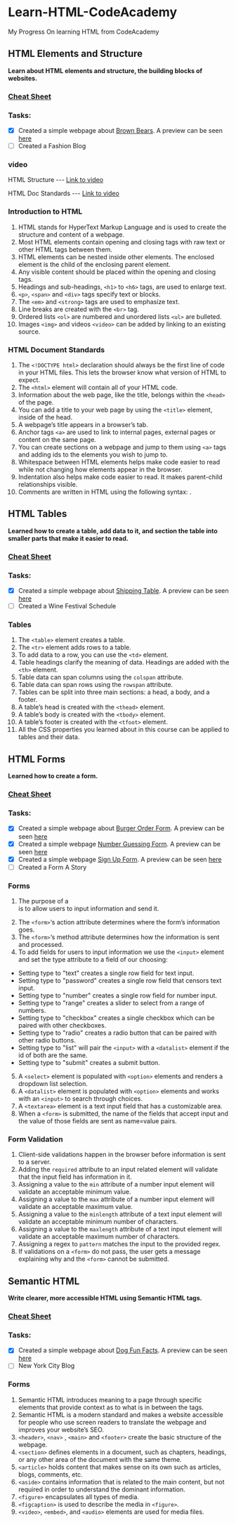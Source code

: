 # ****Learn-HTML-CodeAcademy****
My Progress On learning HTML from CodeAcademy


## HTML Elements and Structure
__Learn about HTML elements and structure, the building blocks of websites.__

  ### [Cheat Sheet](https://www.codecademy.com/learn/learn-html/modules/learn-html-elements/cheatsheet)
  
  ### Tasks:
  - [x] Created a simple webpage about [Brown Bears](https://github.com/kai-ion/Learn-HTML-CodeAcademy/tree/master/Brown%20Bears). 
  A preview can be seen [here](https://htmlpreview.github.io/?https://github.com/kai-ion/Learn-HTML-CodeAcademy/blob/master/Brown%20Bears/index.html)
  - [ ] Created a Fashion Blog

  ### video
  HTML Structure --- [Link to video](https://www.youtube.com/watch?v=uxmB8MlO3m8&ab_channel=Codecademy)
  
  HTML Doc Standards --- [Link to video](https://www.youtube.com/watch?v=B4tCt6elrU0&ab_channel=Codecademy)

  ### Introduction to HTML
  1.	HTML stands for HyperText Markup Language and is used to create the structure and content of a webpage.
  2.	Most HTML elements contain opening and closing tags with raw text or other HTML tags between them.
  3.	HTML elements can be nested inside other elements. The enclosed element is the child of the enclosing parent element.
  4.	Any visible content should be placed within the opening and closing <body> tags.
  5.	Headings and sub-headings, ``<h1>`` to ``<h6>`` tags, are used to enlarge text.
  6.	``<p>``, ``<span>`` and ``<div>`` tags specify text or blocks.
  7.	The ``<em>`` and ``<strong>`` tags are used to emphasize text.
  8.	Line breaks are created with the ``<br>`` tag.
  9.	Ordered lists ``<ol>`` are numbered and unordered lists ``<ul>`` are bulleted.
  10.	Images ``<img>`` and videos ``<video>`` can be added by linking to an existing source.
  
  ### HTML Document Standards
  1.	The ``<!DOCTYPE html>`` declaration should always be the first line of code in your HTML files. This lets the browser know what version of HTML to expect.
  2.	The ``<html>`` element will contain all of your HTML code.
  3.	Information about the web page, like the title, belongs within the ``<head>`` of the page.
  4.	You can add a title to your web page by using the ``<title>`` element, inside of the head.
  5.	A webpage’s title appears in a browser’s tab.
  6.	Anchor tags ``<a>`` are used to link to internal pages, external pages or content on the same page.
  7.	You can create sections on a webpage and jump to them using ``<a>`` tags and adding ids to the elements you wish to jump to.
  8.	Whitespace between HTML elements helps make code easier to read while not changing how elements appear in the browser.
  9.	Indentation also helps make code easier to read. It makes parent-child relationships visible.
  10.	Comments are written in HTML using the following syntax: <!-- comment -->.
 
  
  
## HTML Tables
__Learned how to create a table, add data to it, and section the table into smaller parts that make it easier to read.__

  ### [Cheat Sheet](https://www.codecademy.com/learn/learn-html/modules/learn-html-tables/cheatsheet)
  
  ### Tasks:
  - [x] Created a simple webpage about [Shipping Table](https://github.com/kai-ion/Learn-HTML-CodeAcademy/tree/master/Shipping%20Table). 
  A preview can be seen [here](https://htmlpreview.github.io/?https://github.com/kai-ion/Learn-HTML-CodeAcademy/blob/master/Shipping%20Table/index.html)
  - [ ] Created a Wine Festival Schedule

  ### Tables
  1.	The ``<table>`` element creates a table.
  2.	The ``<tr>`` element adds rows to a table.
  3.	To add data to a row, you can use the ``<td>`` element.
  4.	Table headings clarify the meaning of data. Headings are added with the ``<th>`` element.
  5.	Table data can span columns using the ``colspan`` attribute.
  6.	Table data can span rows using the ``rowspan`` attribute.
  7.	Tables can be split into three main sections: a head, a body, and a footer.
  8.	A table’s head is created with the ``<thead>`` element.
  9.	A table’s body is created with the ``<tbody>`` element.
  10.	A table’s footer is created with the ``<tfoot>`` element.
  11.	All the CSS properties you learned about in this course can be applied to tables and their data.

  

## HTML Forms
__Learned how to create a form.__

  ### [Cheat Sheet](https://www.codecademy.com/learn/learn-html/modules/learn-html-forms/cheatsheet)
  
  ### Tasks:
  - [x] Created a simple webpage about [Burger Order Form](https://github.com/kai-ion/Learn-HTML-CodeAcademy/tree/master/Burger%20Order%20Form). 
  A preview can be seen [here](https://htmlpreview.github.io/?https://github.com/kai-ion/Learn-HTML-CodeAcademy/blob/master/Burger%20Order%20Form/index.html)
  - [x] Created a simple webpage [Number Guessing Form](https://github.com/kai-ion/Learn-HTML-CodeAcademy/tree/master/Number%20Guessing%20Form). 
  A preview can be seen [here](https://htmlpreview.github.io/?https://github.com/kai-ion/Learn-HTML-CodeAcademy/blob/master/Number%20Guessing%20Form/index.html)
  - [x] Created a simple webpage [Sign Up Form](https://github.com/kai-ion/Learn-HTML-CodeAcademy/tree/master/Sign%20Up%20Form). 
  A preview can be seen [here](https://htmlpreview.github.io/?https://github.com/kai-ion/Learn-HTML-CodeAcademy/blob/master/Sign%20Up%20Form/inde.html)
  - [ ] Created a Form A Story

  ### Forms
  1.	The purpose of a <form> is to allow users to input information and send it.
  2.	The `<form>`‘s action attribute determines where the form’s information goes.
  3.	The `<form>`‘s method attribute determines how the information is sent and processed.
  4.	To add fields for users to input information we use the `<input>` element and set the type attribute to a field of our choosing:
  -	Setting type to "text" creates a single row field for text input.
  -	Setting type to "password" creates a single row field that censors text input.
  -	Setting type to "number" creates a single row field for number input.
  -	Setting type to "range" creates a slider to select from a range of numbers.
  -	Setting type to "checkbox" creates a single checkbox which can be paired with other checkboxes.
  -	Setting type to "radio" creates a radio button that can be paired with other radio buttons.
  -	Setting type to "list" will pair the `<input>` with a `<datalist>` element if the id of both are the same.
  -	Setting type to "submit" creates a submit button.
  5.	A `<select>` element is populated with `<option>` elements and renders a dropdown list selection.
  6.	A `<datalist>` element is populated with `<option>` elements and works with an `<input>` to search through choices.
  7.	A `<textarea>` element is a text input field that has a customizable area.
  8.	When a `<form>` is submitted, the name of the fields that accept input and the value of those fields are sent as name=value pairs.
  
  ### Form Validation
  1.	Client-side validations happen in the browser before information is sent to a server.
  2.	Adding the `required` attribute to an input related element will validate that the input field has information in it.
  3.	Assigning a value to the `min` attribute of a number input element will validate an acceptable minimum value.
  4.	Assigning a value to the `max` attribute of a number input element will validate an acceptable maximum value.
  5.	Assigning a value to the `minlength` attribute of a text input element will validate an acceptable minimum number of characters.
  6.	Assigning a value to the `maxlength` attribute of a text input element will validate an acceptable maximum number of characters.
  7.	Assigning a regex to `pattern` matches the input to the provided regex.
  8.	If validations on a `<form>` do not pass, the user gets a message explaining why and the `<form>` cannot be submitted.

## Semantic HTML
  
__Write clearer, more accessible HTML using Semantic HTML tags.__

   ### [Cheat Sheet](https://www.codecademy.com/learn/learn-html/modules/learn-semantic-html/cheatsheet)
  
  ### Tasks:
  - [x] Created a simple webpage about [Dog Fun Facts](https://github.com/kai-ion/Learn-HTML-CodeAcademy/tree/master/Fun%20Fact%20About%20Dogs). 
  A preview can be seen [here](https://htmlpreview.github.io/?https://github.com/kai-ion/Learn-HTML-CodeAcademy/blob/master/Fun%20Fact%20About%20Dogs/index.html)
  - [ ] New York City Blog

  ### Forms
  1.	Semantic HTML introduces meaning to a page through specific elements that provide context as to what is in between the tags.
  2.	Semantic HTML is a modern standard and makes a website accessible for people who use screen readers to translate the webpage and improves your website’s SEO.
  3.	`<header>`, `<nav>` , `<main>` and `<footer>` create the basic structure of the webpage.
  4.	`<section>` defines elements in a document, such as chapters, headings, or any other area of the document with the same theme.
  5.	`<article>` holds content that makes sense on its own such as articles, blogs, comments, etc.
  6.	`<aside>` contains information that is related to the main content, but not required in order to understand the dominant information.
  7.	`<figure>` encapsulates all types of media.
  8.	`<figcaption>` is used to describe the media in `<figure>`.
  9.	`<video>`, `<embed>`, and `<audio>` elements are used for media files.


